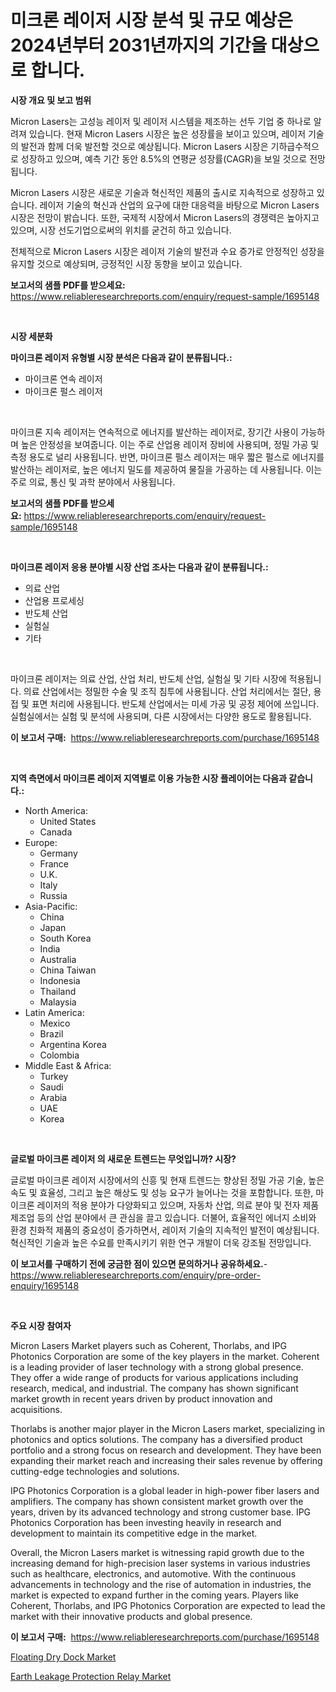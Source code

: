 <p><h1>미크론 레이저 시장 분석 및 규모 예상은 2024년부터 2031년까지의 기간을 대상으로 합니다.</h1></p><p><strong>시장 개요 및 보고 범위</strong></p>
<p><p>Micron Lasers는 고성능 레이저 및 레이저 시스템을 제조하는 선두 기업 중 하나로 알려져 있습니다. 현재 Micron Lasers 시장은 높은 성장률을 보이고 있으며, 레이저 기술의 발전과 함께 더욱 발전할 것으로 예상됩니다. Micron Lasers 시장은 기하급수적으로 성장하고 있으며, 예측 기간 동안 8.5%의 연평균 성장률(CAGR)을 보일 것으로 전망됩니다.</p><p>Micron Lasers 시장은 새로운 기술과 혁신적인 제품의 출시로 지속적으로 성장하고 있습니다. 레이저 기술의 혁신과 산업의 요구에 대한 대응력을 바탕으로 Micron Lasers 시장은 전망이 밝습니다. 또한, 국제적 시장에서 Micron Lasers의 경쟁력은 높아지고 있으며, 시장 선도기업으로써의 위치를 굳건히 하고 있습니다.</p><p>전체적으로 Micron Lasers 시장은 레이저 기술의 발전과 수요 증가로 안정적인 성장을 유지할 것으로 예상되며, 긍정적인 시장 동향을 보이고 있습니다.</p></p>
<p><strong>보고서의 샘플 PDF를 받으세요:</strong> <a href="https://www.reliableresearchreports.com/enquiry/request-sample/1695148">https://www.reliableresearchreports.com/enquiry/request-sample/1695148</a></p>
<p>&nbsp;</p>
<p><strong>시장 세분화</strong></p>
<p><strong>마이크론 레이저 유형별 시장 분석은 다음과 같이 분류됩니다.:</strong></p>
<p><ul><li>마이크론 연속 레이저</li><li>마이크론 펄스 레이저</li></ul></p>
<p>&nbsp;</p>
<p><p>마이크론 지속 레이저는 연속적으로 에너지를 발산하는 레이저로, 장기간 사용이 가능하며 높은 안정성을 보여줍니다. 이는 주로 산업용 레이저 장비에 사용되며, 정밀 가공 및 측정 용도로 널리 사용됩니다. 반면, 마이크론 펄스 레이저는 매우 짧은 펄스로 에너지를 발산하는 레이저로, 높은 에너지 밀도를 제공하여 물질을 가공하는 데 사용됩니다. 이는 주로 의료, 통신 및 과학 분야에서 사용됩니다.</p></p>
<p><strong>보고서의 샘플 PDF를 받으세요:</strong>&nbsp;<a href="https://www.reliableresearchreports.com/enquiry/request-sample/1695148">https://www.reliableresearchreports.com/enquiry/request-sample/1695148</a></p>
<p>&nbsp;</p>
<p><strong> 마이크론 레이저 응용 분야별 시장 산업 조사는 다음과 같이 분류됩니다.:</strong></p>
<p><ul><li>의료 산업</li><li>산업용 프로세싱</li><li>반도체 산업</li><li>실험실</li><li>기타</li></ul></p>
<p>&nbsp;</p>
<p><p>마이크론 레이저는 의료 산업, 산업 처리, 반도체 산업, 실험실 및 기타 시장에 적용됩니다. 의료 산업에서는 정밀한 수술 및 조직 침투에 사용됩니다. 산업 처리에서는 절단, 용접 및 표면 처리에 사용됩니다. 반도체 산업에서는 미세 가공 및 공정 제어에 쓰입니다. 실험실에서는 실험 및 분석에 사용되며, 다른 시장에서는 다양한 용도로 활용됩니다.</p></p>
<p><strong>이 보고서 구매:</strong>&nbsp; <a href="https://www.reliableresearchreports.com/purchase/1695148">https://www.reliableresearchreports.com/purchase/1695148</a></p>
<p>&nbsp;</p>
<p><strong>지역 측면에서 마이크론 레이저 지역별로 이용 가능한 시장 플레이어는 다음과 같습니다.:</strong></p>
<p><ul>
    <li>
        North America:
        <ul>
            <li>United States</li>
            <li>Canada</li>
        </ul>
    </li>
    <li>
        Europe:
        <ul>
            <li>Germany</li>
            <li>France</li>
            <li>U.K.</li>
            <li>Italy</li>
            <li>Russia</li>
        </ul>
    </li>
    <li>
        Asia-Pacific:
        <ul>
            <li>China</li>
            <li>Japan</li>
            <li>South Korea</li>
            <li>India</li>
            <li>Australia</li>
            <li>China Taiwan</li>
            <li>Indonesia</li>
            <li>Thailand</li>
            <li>Malaysia</li>
        </ul>
    </li>
    <li>
        Latin America:
        <ul>
            <li>Mexico</li>
            <li>Brazil</li>
            <li>Argentina Korea</li>
            <li>Colombia</li>
        </ul>
    </li>
    <li>
        Middle East & Africa:
        <ul>
            <li>Turkey</li>
            <li>Saudi</li>
            <li>Arabia</li>
            <li>UAE</li>
            <li>Korea</li>
        </ul>
    </li>
    </ul></p>
<p>&nbsp;</p>
<p><strong>글로벌 마이크론 레이저 의 새로운 트렌드는 무엇입니까? 시장?</strong></p>
<p><p>글로벌 마이크론 레이저 시장에서의 신흥 및 현재 트렌드는 향상된 정밀 가공 기술, 높은 속도 및 효율성, 그리고 높은 해상도 및 성능 요구가 늘어나는 것을 포함합니다. 또한, 마이크론 레이저의 적용 분야가 다양화되고 있으며, 자동차 산업, 의료 분야 및 전자 제품 제조업 등의 산업 분야에서 큰 관심을 끌고 있습니다. 더불어, 효율적인 에너지 소비와 환경 친화적 제품의 중요성이 증가하면서, 레이저 기술의 지속적인 발전이 예상됩니다. 혁신적인 기술과 높은 수요를 만족시키기 위한 연구 개발이 더욱 강조될 전망입니다.</p></p>
<p><strong>이 보고서를 구매하기 전에 궁금한 점이 있으면 문의하거나 공유하세요.</strong>- <a href="https://www.reliableresearchreports.com/enquiry/pre-order-enquiry/1695148">https://www.reliableresearchreports.com/enquiry/pre-order-enquiry/1695148</a></p>
<p>&nbsp;</p>
<p><strong>주요 시장 참여자</strong></p>
<p><p>Micron Lasers Market players such as Coherent, Thorlabs, and IPG Photonics Corporation are some of the key players in the market. Coherent is a leading provider of laser technology with a strong global presence. They offer a wide range of products for various applications including research, medical, and industrial. The company has shown significant market growth in recent years driven by product innovation and acquisitions.</p><p>Thorlabs is another major player in the Micron Lasers market, specializing in photonics and optics solutions. The company has a diversified product portfolio and a strong focus on research and development. They have been expanding their market reach and increasing their sales revenue by offering cutting-edge technologies and solutions.</p><p>IPG Photonics Corporation is a global leader in high-power fiber lasers and amplifiers. The company has shown consistent market growth over the years, driven by its advanced technology and strong customer base. IPG Photonics Corporation has been investing heavily in research and development to maintain its competitive edge in the market.</p><p>Overall, the Micron Lasers market is witnessing rapid growth due to the increasing demand for high-precision laser systems in various industries such as healthcare, electronics, and automotive. With the continuous advancements in technology and the rise of automation in industries, the market is expected to expand further in the coming years. Players like Coherent, Thorlabs, and IPG Photonics Corporation are expected to lead the market with their innovative products and global presence.</p></p>
<p><strong>이 보고서 구매:</strong>&nbsp;&nbsp;<a href="https://www.reliableresearchreports.com/purchase/1695148">https://www.reliableresearchreports.com/purchase/1695148</a></p>
<p><p><a href="https://view.publitas.com/reportprime-1/floating-dry-dock-market-a-comprehensive-report-of-its-market-share-growth-trends-2024-2031/">Floating Dry Dock Market</a></p><p><a href="https://view.publitas.com/reportprime-1/earth-leakage-protection-relay-market-provides-detailed-segmentation-of-this-market-based-on-type-application-and-region-and-forecast-for-the-period-from-2024-2031/">Earth Leakage Protection Relay Market</a></p></p>
